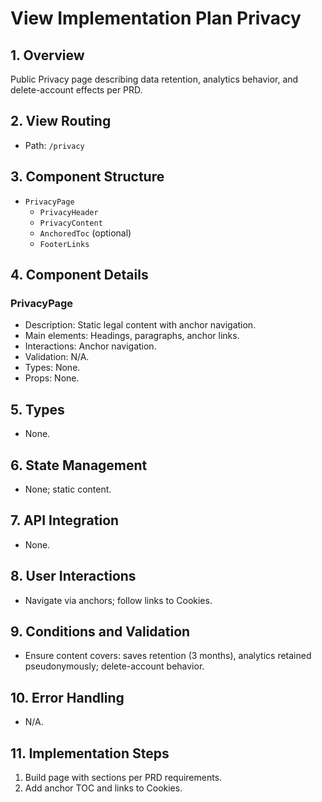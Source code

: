 # View Implementation Plan Privacy

## 1. Overview
Public Privacy page describing data retention, analytics behavior, and delete-account effects per PRD.

## 2. View Routing
- Path: `/privacy`

## 3. Component Structure
- `PrivacyPage`
  - `PrivacyHeader`
  - `PrivacyContent`
  - `AnchoredToc` (optional)
  - `FooterLinks`

## 4. Component Details
### PrivacyPage
- Description: Static legal content with anchor navigation.
- Main elements: Headings, paragraphs, anchor links.
- Interactions: Anchor navigation.
- Validation: N/A.
- Types: None.
- Props: None.

## 5. Types
- None.

## 6. State Management
- None; static content.

## 7. API Integration
- None.

## 8. User Interactions
- Navigate via anchors; follow links to Cookies.

## 9. Conditions and Validation
- Ensure content covers: saves retention (3 months), analytics retained pseudonymously; delete-account behavior.

## 10. Error Handling
- N/A.

## 11. Implementation Steps
1. Build page with sections per PRD requirements.
2. Add anchor TOC and links to Cookies.

